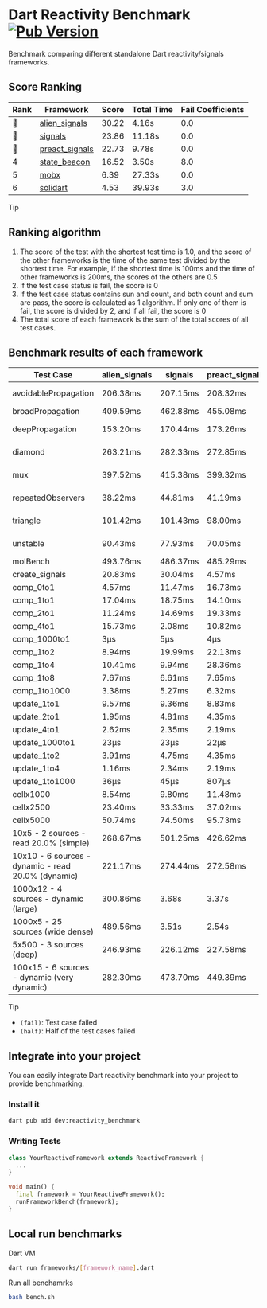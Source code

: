 # Dart Reactivity Benchmark [![Pub Version](https://img.shields.io/pub/v/reactivity_benchmark)](https://pub.dev/packages/reactivity_benchmark)

Benchmark comparing different standalone Dart reactivity/signals frameworks.

## Score Ranking

<!-- Rank Table -->
| Rank | Framework | Score | Total Time | Fail Coefficients |
|---|---|---|---|---|
| 🥇 | [alien_signals](https://pub.dev/packages/alien_signals) | 30.22 | 4.16s | 0.0 |
| 🥈 | [signals](https://pub.dev/packages/signals) | 23.86 | 11.18s | 0.0 |
| 🥉 | [preact_signals](https://pub.dev/packages/preact_signals) | 22.73 | 9.78s | 0.0 |
| 4 | [state_beacon](https://pub.dev/packages/state_beacon) | 16.52 | 3.50s | 8.0 |
| 5 | [mobx](https://pub.dev/packages/mobx) | 6.39 | 27.33s | 0.0 |
| 6 | [solidart](https://pub.dev/packages/solidart) | 4.53 | 39.93s | 3.0 |
<!-- Rank Table End -->

> [!TIP]
> ## Ranking algorithm
>
> 1. The score of the test with the shortest test time is 1.0, and the score of the other frameworks is the time of the same test divided by the shortest time. For example, if the shortest time is 100ms and the time of other frameworks is 200ms, the scores of the others are 0.5
> 2. If the test case status is fail, the score is 0
> 3. If the test case status contains sun and count, and both count and sum are pass, the score is calculated as 1 algorithm. If only one of them is fail, the score is divided by 2, and if all fail, the score is 0
> 4. The total score of each framework is the sum of the total scores of all test cases.

## Benchmark results of each framework

<!-- Benchmark Table -->
| Test Case | alien_signals | signals | preact_signals | solidart | state_beacon | mobx |
|---|---|---|---|---|---|---|
| avoidablePropagation | 206.38ms | 207.15ms | 208.32ms | 2.21s | 155.05ms (fail) | 2.38s |
| broadPropagation | 409.59ms | 462.88ms | 455.08ms | 5.53s | 5.92ms (fail) | 4.30s |
| deepPropagation | 153.20ms | 170.44ms | 173.26ms | 2.03s | 139.24ms (fail) | 1.54s |
| diamond | 263.21ms | 282.33ms | 272.85ms | 3.51s | 187.31ms (fail) | 2.44s |
| mux | 397.52ms | 415.38ms | 399.32ms | 2.09s | 197.57ms (fail) | 1.82s |
| repeatedObservers | 38.22ms | 44.81ms | 41.19ms | 213.27ms | 56.90ms (fail) | 242.44ms |
| triangle | 101.42ms | 101.43ms | 98.00ms | 1.14s | 75.83ms (fail) | 766.39ms |
| unstable | 90.43ms | 77.93ms | 70.05ms | 355.88ms | 337.57ms (fail) | 360.89ms |
| molBench | 493.76ms | 486.37ms | 485.29ms | 1.74s | 880μs | 589.71ms |
| create_signals | 20.83ms | 30.04ms | 4.57ms | 76.27ms | 75.72ms | 77.15ms |
| comp_0to1 | 4.57ms | 11.47ms | 16.73ms | 33.45ms | 53.61ms | 15.90ms |
| comp_1to1 | 17.04ms | 18.75ms | 14.10ms | 45.28ms | 52.72ms | 38.93ms |
| comp_2to1 | 11.24ms | 14.69ms | 19.33ms | 24.49ms | 33.61ms | 41.38ms |
| comp_4to1 | 15.73ms | 2.08ms | 10.82ms | 19.42ms | 17.47ms | 15.82ms |
| comp_1000to1 | 3μs | 5μs | 4μs | 2.14ms | 46μs | 32μs |
| comp_1to2 | 8.94ms | 19.99ms | 22.13ms | 29.60ms | 45.64ms | 33.70ms |
| comp_1to4 | 10.41ms | 9.94ms | 28.36ms | 30.90ms | 43.47ms | 18.17ms |
| comp_1to8 | 7.67ms | 6.61ms | 7.65ms | 23.58ms | 44.18ms | 22.50ms |
| comp_1to1000 | 3.38ms | 5.27ms | 6.32ms | 18.84ms | 40.17ms | 15.44ms |
| update_1to1 | 9.57ms | 9.36ms | 8.83ms | 43.14ms | 8.76ms | 23.24ms |
| update_2to1 | 1.95ms | 4.81ms | 4.35ms | 22.03ms | 2.90ms | 12.76ms |
| update_4to1 | 2.62ms | 2.35ms | 2.19ms | 10.78ms | 1.48ms | 7.26ms |
| update_1000to1 | 23μs | 23μs | 22μs | 115μs | 15μs | 70μs |
| update_1to2 | 3.91ms | 4.75ms | 4.35ms | 21.58ms | 4.13ms | 13.83ms |
| update_1to4 | 1.16ms | 2.34ms | 2.19ms | 10.98ms | 1.45ms | 6.93ms |
| update_1to1000 | 36μs | 45μs | 807μs | 233μs | 403μs | 175μs |
| cellx1000 | 8.54ms | 9.80ms | 11.48ms | 166.73ms | 5.61ms | 79.68ms |
| cellx2500 | 23.40ms | 33.33ms | 37.02ms | 551.30ms | 24.81ms | 271.08ms |
| cellx5000 | 50.74ms | 74.50ms | 95.73ms | 1.13s | 72.45ms | 578.55ms |
| 10x5 - 2 sources - read 20.0% (simple) | 268.67ms | 501.25ms | 426.62ms | 2.69s (half) | 244.63ms | 1.99s |
| 10x10 - 6 sources - dynamic - read 20.0% (dynamic) | 221.17ms | 274.44ms | 272.58ms | 2.35s (half) | 205.84ms | 1.53s |
| 1000x12 - 4 sources - dynamic (large) | 300.86ms | 3.68s | 3.37s | 4.07s (half) | 348.89ms | 1.83s |
| 1000x5 - 25 sources (wide dense) | 489.56ms | 3.51s | 2.54s | 4.93s (half) | 515.80ms | 3.46s |
| 5x500 - 3 sources (deep) | 246.93ms | 226.12ms | 227.58ms | 2.03s (half) | 234.28ms | 1.13s |
| 100x15 - 6 sources - dynamic (very dynamic) | 282.30ms | 473.70ms | 449.39ms | 2.79s (half) | 264.31ms | 1.68s |
<!-- Benchmark Table End -->

> [!TIP]
> - `(fail)`: Test case failed
> - `(half)`: Half of the test cases failed

## Integrate into your project

You can easily integrate Dart reactivity benchmark into your project to provide benchmarking.

### Install it

```bash
dart pub add dev:reactivity_benchmark
```

### Writing Tests

```dart
class YourReactiveFramework extends ReactiveFramework {
  ...
}

void main() {
  final framework = YourReactiveFramework();
  runFrameworkBench(framework);
}
```

## Local run benchmarks

Dart VM
```bash
dart run frameworks/[framework_name].dart
```

Run all benchamrks
```bash
bash bench.sh
```
